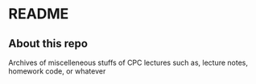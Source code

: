 # README

## About this repo

Archives of miscelleneous stuffs of CPC lectures
such as, lecture notes, homework code, or whatever
